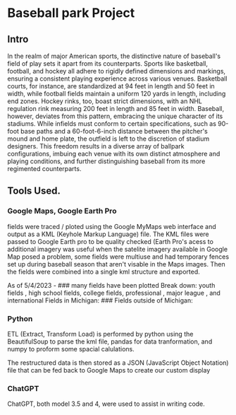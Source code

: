 # Baseball park Project

## Intro
In the realm of major American sports, the distinctive nature of baseball's field of play sets it apart from its counterparts. Sports like basketball, football, and hockey all adhere to rigidly defined dimensions and markings, ensuring a consistent playing experience across various venues. Basketball courts, for instance, are standardized at 94 feet in length and 50 feet in width, while football fields maintain a uniform 120 yards in length, including end zones. Hockey rinks, too, boast strict dimensions, with an NHL regulation rink measuring 200 feet in length and 85 feet in width. Baseball, however, deviates from this pattern, embracing the unique character of its stadiums. While infields must conform to certain specifications, such as 90-foot base paths and a 60-foot-6-inch distance between the pitcher's mound and home plate, the outfield is left to the discretion of stadium designers. This freedom results in a diverse array of ballpark configurations, imbuing each venue with its own distinct atmosphere and playing conditions, and further distinguishing baseball from its more regimented counterparts.

## Tools Used. 
### Google Maps, Google Earth Pro
fields were traced / ploted using the Google MyMaps web interface and output as a KML (Keyhole Markup Language) file. The KML files were passed to Google Earth pro to be quality checked (Earth Pro's acess to additional imagery was useful when the satelite imagery available in Google Map posed a problem, some fields were multiuse and had temporary fences set up during baseball season that aren't visable in the Maps images. Then the fields were combined into a single kml structure and exported.

As of 5/4/2023 - ### many fields have been plotted
Break down: youth fields , high school fields, college fields, professional , major league , and international
Fields in Michigan: ###
Fields outside of Michigan:

### Python
ETL (Extract, Transform Load) is performed by python using the BeautifulSoup to parse the kml file, pandas for data tranformation, and numpy to proform some spacial calulations.

The restructured data is then stored as a JSON (JavaScript Object Notation) file that can be fed back to Google Maps to create our custom display

### ChatGPT
ChatGPT, both model 3.5 and 4, were used to assist in writing code.

